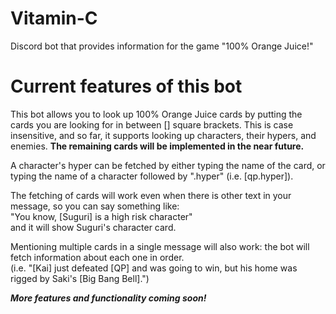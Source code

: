 # Vitamin-C
Discord bot that provides information for the game "100% Orange Juice!"

# Current features of this bot
This bot allows you to look up 100% Orange Juice cards by putting the cards you are looking for in between [] square brackets.
This is case insensitive, and so far, it supports looking up characters, their hypers, and enemies.
**The remaining cards will be implemented in the near future.**

A character's hyper can be fetched by either typing the name of the card, or typing the name of a character followed by ".hyper" (i.e. [qp.hyper]).

The fetching of cards will work even when there is other text in your message, so you can say something like:  
"You know, [Suguri] is a high risk character"  
and it will show Suguri's character card.

Mentioning multiple cards in a single message will also work: the bot will fetch information about each one in order.  
(i.e. "[Kai] just defeated [QP] and was going to win, but his home was rigged by Saki's [Big Bang Bell].")

***More features and functionality coming soon!***
